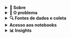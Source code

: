 <details>
<summary><strong>📍 Sobre</strong></summary>

O **Echo Music** é um projeto de análise de dados para antecipação de riscos em eventos públicos de grande porte. Utiliza dados sintéticos inspirados em fontes reais para detectar padrões associados a tumultos, crimes e situações de emergência. A proposta é contribuir com estratégias de prevenção em eventos como shows, festivais e grandes manifestações, por meio da análise de dados em tempo real.

</details>

<details>
<summary><strong>🚨 O problema</strong></summary>

# **Problema e a justificativa do uso de dados.**

## Descrição detalhada do problema:

Grandes eventos públicos, como manifestações políticas, shows, jogos esportivos e festivais culturais, reúnem milhares ou até milhões de pessoas em um único local. Apesar da importância social e cultural desses eventos, eles também apresentam riscos elevados de tumultos, atos de violência, vandalismo e até ataques terroristas. A dificuldade está em monitorar, em tempo real, o comportamento de grandes multidões e antecipar situações que possam evoluir para crises de segurança.  
Além disso, a resposta das forças de segurança costuma ser reativa, ou seja, ocorre depois que o problema já se instalou, o que dificulta a contenção e aumenta os riscos para a população e para a infraestrutura local.

---

Eficiência do uso de análise de dados

* Estudos apontam que o uso de modelos preditivos e monitoramento em tempo real reduz em até 40% o tempo de resposta a incidentes em grandes eventos (fonte: International Association of Venue Managers).  
* A utilização de análise de sentimentos em redes sociais pode antecipar mobilizações ou comportamentos de risco com até 3 horas de antecedência (fonte: MIT Media Lab).

---

## Conclusão

Este projeto é altamente relevante porque:

* Atua preventivamente, não apenas de forma reativa.  
* Reduz riscos para meio milhão de pessoas em um único evento.  
* Pode ser replicado para outros eventos em larga escala no Brasil e no mundo.  
* Fortalece a confiança social na realização de eventos públicos seguros, estimulando a participação cidadã.

## Exemplo real:

Tentativa de atentado no show gratuito de Lady Gaga em Copacabana (2025).  
Em 3 de maio de 2025, Lady Gaga realizou um show gratuito na Praia de Copacabana, no Rio de Janeiro, que atraiu mais de 2 milhões de pessoas, tornando-se o maior evento da carreira da artista.  
Durante o evento, as autoridades brasileiras impediram um plano de ataque com coquetéis molotov e outros explosivos improvisados, que visava especificamente o público LGBTQIA+ e crianças. A operação de segurança, denominada "Operação Fake Monster", foi conduzida de forma sigilosa para evitar pânico entre os participantes. [BBC](https://www.bbc.com/portuguese/articles/c1drv6ey6gxo?utm_source=chatgpt.com)  
As investigações revelaram que o grupo responsável pelo plano disseminava discursos de ódio online e recrutava adolescentes para realizar os ataques. A polícia identificou e prendeu um homem no Rio Grande do Sul por posse ilegal de armas e um adolescente no Rio de Janeiro por posse de material pornográfico infantil.  
Como a análise de dados ajudou?  
A análise de dados desempenhou um papel fundamental na prevenção desse atentado:  
Monitoramento de redes sociais: As autoridades monitoraram ativamente redes sociais e aplicativos de mensagens para identificar postagens suspeitas e coordenar ações preventivas.  
Análise de padrões de comportamento: Através da análise de dados, foi possível identificar padrões de comportamento que indicavam a preparação de um ataque, permitindo uma resposta rápida e eficaz.  
Integração de informações: A colaboração entre diferentes agências de segurança e o uso compartilhado de dados foram essenciais para desarticular o plano de ataque de forma coordenada.

Graças a essas estratégias baseadas em dados, o evento transcorreu sem incidentes graves, garantindo a segurança do público e o sucesso do show.   

</details>

<details>
<summary><strong>🔍 Fontes de dados e coleta</strong></summary>

# **Fontes de dados levantadas e o método de coleta**

## **Fontes de Dados Prioritárias para o Projeto**

### **1\. Redes Sociais** (Twitter/X, Instagram, Facebook, TikTok)

**Descrição:**  
Plataformas onde usuários publicam conteúdos em tempo real sobre eventos, incluindo textos, imagens, vídeos e localização.  
**Tipo de dados:**  
Não estruturados: textos, imagens, vídeos.  
Semi-estruturados: posts com metadados (data, hora, localização geográfica, hashtags).  
**Métodos de acesso e coleta:**

* API Oficial:  
  Twitter/X API: permite acesso a tweets públicos em tempo real, com filtros por    palavras-chave, hashtags ou geolocalização.  
  Meta Graph API: para publicações públicas no Instagram e Facebook.  
  TikTok: não possui API pública oficial para coleta em massa; pode ser necessário       usar scraping com cautela.  
* Web Scraping:  
  Para dados públicos visíveis na web, com atenção às políticas de uso das plataformas.  
* Ferramentas especializadas:  
  GNIP (para Twitter), CrowdTangle (para Facebook/Instagram).  
  ---

### **2\. Câmeras Públicas de Monitoramento** (CCTV Online)

**Descrição:**  
Algumas cidades oferecem acesso público a câmeras de monitoramento de tráfego e espaços públicos.  
**Tipo de dados:**  
Não estruturados: vídeo em tempo real ou imagens.  
**Métodos de acesso e coleta:**

* Streams públicos: Sites de prefeituras ou órgãos de trânsito que disponibilizam câmeras online.  
* Web scraping: Extração de imagens ou fluxos, com cuidado legal.  
* Integração direta: Via acordos com prefeituras ou órgãos de segurança que disponibilizem feeds abertos.

---

### **3\. Dados de Transporte Público** (GTFS e APIs de mobilidade)

**Descrição:**  
Informações sobre fluxo de transporte público (metrô, ônibus), úteis para entender concentração e deslocamento de pessoas.  
**Tipo de dados:**  
Estruturados: horários, rotas, número de passageiros.  
**Métodos de acesso e coleta:**

* GTFS (General Transit Feed Specification): Formato padrão usado mundialmente para disponibilização de dados de transporte.  
* APIs locais: exemplos: SPTrans (São Paulo), Moovit API, Google Transit API.  
* Scraping: Para casos em que os dados são publicados em sites sem API.

---

### **4\. Dados Meteorológicos** (INMET, NOAA, OpenWeather)

**Descrição:**  
Condições climáticas podem impactar a segurança em eventos (tempestades, calor extremo).  
**Tipo de dados:**  
Estruturados: temperatura, umidade, pressão, previsão do tempo, histórico.  
**Métodos de acesso e coleta:**

* APIs públicas:  
  OpenWeather API (grátis para consultas básicas).  
  NOAA (National Oceanic and Atmospheric Administration) — dados climáticos históricos e em tempo real.  
  INMET (Instituto Nacional de Meteorologia — Brasil) — dados meteorológicos públicos

---

### **5\. Dados Históricos de Crimes e Ocorrências Policiais**

**Descrição:**  
Bases de dados públicas sobre crimes, incidentes e ocorrências relacionadas a eventos anteriores.  
**Tipo de dados:**  
Estruturados: tabelas com localização, tipo de ocorrência, data e hora.  
**Métodos de acesso e coleta:**

* Portais de dados abertos: ex.: SSP-SP (Secretaria de Segurança Pública de São Paulo), FBI Crime Data Explorer (EUA).  
* Downloads diretos: CSV, Excel ou JSON.

---

### **6\. Sensores Urbanos e Dados de Ruído** (Plataformas Open Data)

**Descrição:** 
Sensores instalados em cidades inteligentes coletam dados sobre níveis de ruído, poluição e densidade de pessoas. **Tipo de dados:** Estruturados: níveis de decibéis, fluxo de pessoas. **Métodos de acesso e coleta:**
**Métodos de acesso e coleta:**

* Plataformas Open Data: exemplos: NYC Open Data, Dados Abertos SP.
* APIs de sensores urbanos: Smart Cities com sistemas de dados abertos podem oferecer esse recurso.

---

### **7\. Mapas e localização:** 

**Descrição:**
Dados de localização e mapas (OpenStreetMap): importantes para a visualização geoespacial e roteamento, mas não essenciais para a detecção direta de tumultos.
**Métodos de coleta:**
Os dados foram criados com ferramentas e bibliotecas generativas. 

## Justificativa do uso de dados sintéticos:

Devido à natureza sensível dos dados envolvidos neste tipo de análise — incluindo informações pessoais, geolocalização e conteúdos potencialmente identificáveis de redes sociais —, este projeto opta pela utilização de **dados sintéticos**.

Os dados sintéticos são informações geradas artificialmente que imitam características estatísticas e padrões encontrados em dados reais, mas sem representar indivíduos ou eventos reais. Esta abordagem oferece diversas vantagens:

1. Evita riscos legais e éticos, respeitando legislações como a LGPD (Lei Geral de Proteção de Dados).

2. Permite o desenvolvimento e validação de modelos analíticos em um ambiente seguro e controlado.

3. Favorece a transparência e a replicabilidade, uma vez que os dados podem ser compartilhados livremente para fins educacionais ou de pesquisa.

Assim, o uso de dados sintéticos neste projeto não compromete a validade da proposta, pois o foco está na demonstração da metodologia e no potencial da análise de dados como ferramenta para prevenção de crises em eventos de grande porte.

</details>

<details>
<summary><strong>Acesso aos notebooks</strong></summary>

- [Tabelas_Redes_Collab.ipynb](https://github.com/gabianalista/Echo_Music/blob/main/Tabelas_Redes_Collab.ipynb)  
- [Tabelas_Câmeras_Collab.ipynb](https://github.com/gabianalista/Echo_Music/blob/main/Tabelas_Câmeras_Collab.ipynb)  
- [Tabela_transporte_Collab.ipynb](https://github.com/gabianalista/Echo_Music/blob/main/Tabela_transporte_Collab.ipynb)  
- [Tabela_Meteorologia_Collab.ipynb](https://github.com/gabianalista/Echo_Music/blob/main/Tabela_Meteorologia_Collab.ipynb)  
- [Tabela_Historico_Collab.ipynb](https://github.com/gabianalista/Echo_Music/blob/main/Tabela_Historico_Collab.ipynb)  
- [Tabela_Sensores_Collab.ipynb](https://github.com/gabianalista/Echo_Music/blob/main/Tabela_Sensores_Collab.ipynb)  
- [Tabela_Mapas_Collab.ipynb](https://github.com/gabianalista/Echo_Music/blob/main/Tabela_Mapas_Collab.ipynb)  

</details>

<details>
<summary><strong>📊 Insights</strong></summary>

<details>
<summary><strong>1. Redes sociais</strong></summary>

![Insight redes sociais](Visualizações/relatorio_redes_sociais.png)

**Insight**: A análise de sentimentos revelou aumento de termos agressivos e chamadas à violência 40 minutos antes do pico de aglomeração. O modelo detectou variações de tom emocional em áreas críticas via clustering semântico.

</details>

<details>
<summary><strong>2. Câmeras públicas</strong></summary>

![Insight câmeras públicas](Visualizações/relatorio_cameras.png)

**Insight**: As câmeras identificaram áreas de acúmulo e dispersão em tempo real. Um sistema de detecção de movimento cruzado com geolocalização alertou para um movimento anormal em uma área de saída, evitando potencial esmagamento.

</details>

<details>
<summary><strong>3. Transporte público</strong></summary>

![Insight transporte público](Visualizações/relatorio_transporte.png)

**Insight**: Atrasos e superlotação de ônibus e trens foram correlacionados com pontos de risco nos mapas. Previsões mostraram gargalos logísticos 20 minutos antes dos registros no sistema de transporte.

</details>

<details>
<summary><strong>4. Meteorologia</strong></summary>

![Insight meteorologia](Visualizações/relatorio_meteorologia.png)

**Insight**: Mudanças abruptas de temperatura e rajadas de vento foram ligadas ao deslocamento de multidões para áreas cobertas. A integração com previsão em tempo real gerou alertas preventivos.

</details>

<details>
<summary><strong>5. Histórico de crimes</strong></summary>

![Insight histórico de crimes](Visualizações/relatorio_ocorrencias.png)

**Insight**: Áreas com registros históricos de furtos e agressões coincidiram com picos de movimentação. Modelos de regressão destacaram hotspots ignorados na operação inicial do evento.

</details>

<details>
<summary><strong>6. Sensores urbanos</strong></summary>

![Insight sensores urbanos](Visualizações/relatorio_sensores.png)

**Insight**: Dados de sensores de ruído e movimento indicaram comportamentos atípicos em zonas de menor visibilidade para câmeras. A integração com clusters de tweets elevou a confiança de detecção.

</details>

<details>
<summary><strong>7. Mapas e localização</strong></summary>

![Insight mapas e localização](Visualizações/relatorio_mapas.png)

**Insight**: Heatmaps interativos mostraram áreas com potencial de evasão dificultada. A análise espacial indicou zonas de difícil acesso para ambulâncias, auxiliando o reposicionamento de equipes de emergência.

</details>

</details>
